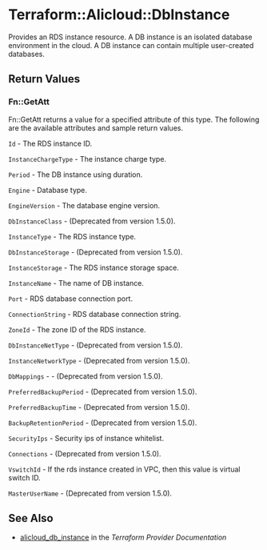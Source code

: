 # Terraform::Alicloud::DbInstance

Provides an RDS instance resource. A DB instance is an isolated database
environment in the cloud. A DB instance can contain multiple user-created
databases.

## Return Values

### Fn::GetAtt

Fn::GetAtt returns a value for a specified attribute of this type. The following are the available attributes and sample return values.

`Id` - The RDS instance ID.

`InstanceChargeType` - The instance charge type.

`Period` - The DB instance using duration.

`Engine` - Database type.

`EngineVersion` - The database engine version.

`DbInstanceClass` - (Deprecated from version 1.5.0).

`InstanceType` - The RDS instance type.

`DbInstanceStorage` - (Deprecated from version 1.5.0).

`InstanceStorage` - The RDS instance storage space.

`InstanceName` - The name of DB instance.

`Port` - RDS database connection port.

`ConnectionString` - RDS database connection string.

`ZoneId` - The zone ID of the RDS instance.

`DbInstanceNetType` - (Deprecated from version 1.5.0).

`InstanceNetworkType` - (Deprecated from version 1.5.0).

`DbMappings` - - (Deprecated from version 1.5.0).

`PreferredBackupPeriod` - (Deprecated from version 1.5.0).

`PreferredBackupTime` - (Deprecated from version 1.5.0).

`BackupRetentionPeriod` - (Deprecated from version 1.5.0).

`SecurityIps` - Security ips of instance whitelist.

`Connections` - (Deprecated from version 1.5.0).

`VswitchId` - If the rds instance created in VPC, then this value is virtual switch ID.

`MasterUserName` - (Deprecated from version 1.5.0).

## See Also

* [alicloud_db_instance](https://www.terraform.io/docs/providers/alicloud/r/db_instance.html) in the _Terraform Provider Documentation_